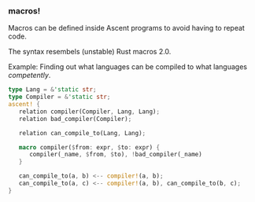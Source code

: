 ### macros!

Macros can be defined inside Ascent programs to avoid having to repeat code.

The syntax resembels (unstable) Rust macros 2.0.

Example: Finding out what languages can be compiled to what languages *competently*.
```Rust
type Lang = &'static str;
type Compiler = &'static str;
ascent! {
   relation compiler(Compiler, Lang, Lang);
   relation bad_compiler(Compiler);

   relation can_compile_to(Lang, Lang);

   macro compiler($from: expr, $to: expr) {
      compiler(_name, $from, $to), !bad_compiler(_name)
   }

   can_compile_to(a, b) <-- compiler!(a, b);
   can_compile_to(a, c) <-- compiler!(a, b), can_compile_to(b, c);
}
```